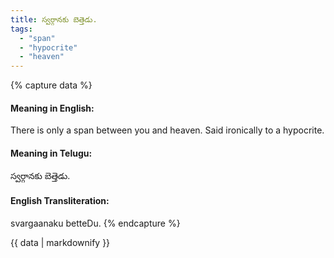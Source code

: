 ```yaml
---
title: స్వర్గానకు బెత్తెడు.
tags:
  - "span"
  - "hypocrite"
  - "heaven"
---
```


{% capture data %}
#### Meaning in English:
There is only a span between you and heaven.
Said ironically to a hypocrite.

#### Meaning in Telugu:
స్వర్గానకు బెత్తెడు.

#### English Transliteration:
svargaanaku betteDu.
{% endcapture %}

{{ data | markdownify }}


